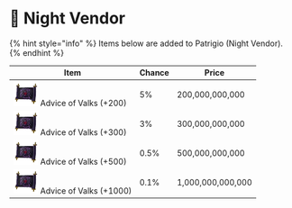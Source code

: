 # 🏮 Night Vendor

{% hint style="info" %}
Items below are added to Patrigio (Night Vendor).
{% endhint %}

| Item                                                                                        | Chance | Price             |
| ------------------------------------------------------------------------------------------- | ------ | ----------------- |
| <img src="../.gitbook/assets/00017800.png" alt="" data-size="line"> Advice of Valks (+200)  | 5%     | 200,000,000,000   |
| <img src="../.gitbook/assets/00017800.png" alt="" data-size="line"> Advice of Valks (+300)  | 3%     | 300,000,000,000   |
| <img src="../.gitbook/assets/00017800.png" alt="" data-size="line"> Advice of Valks (+500)  | 0.5%   | 500,000,000,000   |
| <img src="../.gitbook/assets/00017800.png" alt="" data-size="line"> Advice of Valks (+1000) | 0.1%   | 1,000,000,000,000 |
